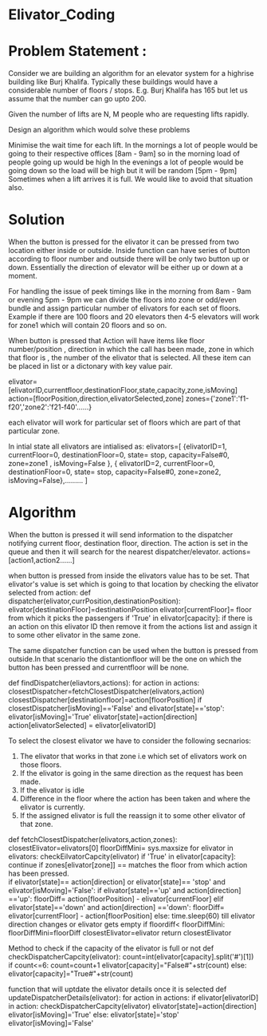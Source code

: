 # Elivator_Coding
# **Problem Statement :** 

Consider we are building an algorithm for an elevator system for a highrise building like Burj Khalifa. Typically these buildings would have a considerable number of floors / stops. E.g. Burj Khalifa has 165 but let us assume that the number can go upto 200.

Given the number of lifts are N, M people who are requesting lifts rapidly. 

Design an algorithm which would solve these problems

Minimise the wait time for each lift.
In the mornings a lot of people would be going to their respective offices [8am - 9am] so in the morning load of people going up would be high
In the evenings a lot of people would be going down so the load will be high but it will be random [5pm - 9pm]
Sometimes when a lift arrives it is full. We would like to avoid that situation also.

 # **Solution**
When the button is pressed for the elivator it can be pressed from two location either inside or outside. Inside function can have series of button according to floor number and outside there will be only two button up or down. Essentially the direction of elevator will be either up or down at a moment.

For handling the issue of peek timings like in the morning from 8am - 9am or evening 5pm - 9pm we can divide the floors into zone or odd/even bundle and assign particular number of elivators for each set of floors. Example if there are 100 floors and 20 elevators then 4-5 elevators will work for zone1 which will contain 20 floors and so on.

When button is pressed that Action will have items like floor number/position , direction in which the call has been made, zone in which that floor is , the number of the elivator that is selected. All these item can be placed in list or a dictonary with key value pair.

elivator=[elivatorID,currentfloor,destinationFloor,state,capacity,zone,isMoving]
action=[floorPosition,direction,elivatorSelected,zone]
zones={'zone1':'f1-f20','zone2':'f21-f40'......}

each elivator will work for particular set of floors which are part of that particular zone.

In intial state all elivators are intialised as:
elivators=[
  {elivatorID=1,
  currentFloor=0,
  destinationFloor=0,
  state= stop,
  capacity=False#0,
  zone=zone1 ,
  isMoving=False },
  { elivatorID=2,
  currentFloor=0,
  destinationFloor=0,
  state= stop,
  capacity=False#0,
  zone=zone2,
  isMoving=False},.........
]


 # **Algorithm**
When the button is pressed it will send information to the dispatcher notifying current floor, destination floor, direction. The action is set in the queue and then it will search for the nearest dispatcher/elevator. 
actions=[action1,action2......]

when button is pressed from inside the elivators value has to be set. That elivator's value is set which is going to that location by checking the elivator selected from action:
def dispatcher(elivator,currPosition,destinationPosition):
        elivator[destinationFloor]=destinationPosition
        elivator[currentFloor]= floor from which it picks the passengers
        if 'True' in elivator[capacity]:
            if there is an action on this elivator ID then remove it from the actions list and assign it to some other elivator in the same zone.
            
The same dispatcher function can be used when the button is pressed from outside.In that scenario the distantionfloor will be the one on which the button has been pressed and currentfloor will be none.


def findDispatcher(eliavtors,actions):
    for action in actions:
      closestDispatcher=fetchClosestDispatcher(elivators,action)
      closestDispatcher[destinationfloor]=action[floorPosition]
      if closestDispatcher[isMoving]=='False' and elivator[state]=='stop':
          elivator[isMoving]='True'
          elivator[state]=action[direction]
      action[elivatorSelected] = elivator[elivatorID]

To select the closest elivator we have to consider the following secnarios:
1. The elivator that works in that zone i.e which set of elivators work on those floors.
2. If the elivator is going in the same direction as the request has been made.
3. If the elivator is idle
4. Difference in the floor where the action has been taken and where the elivator is currently.
5. If the assigned elivator is full the reassign it to some other elivator of that zone.

def fetchClosestDispatcher(elivators,action,zones):
    closestElivator=elivators[0]
    floorDiffMini= sys.maxsize
    for elivator in elivators:
        checkEilvatorCapcity(elivator)
        if 'True' in elivator[capacity]:
            continue
        if zones[elivator[zone]] == matches the floor from which action has been pressed.   
            if elivator[state]== action[direction] or elivator[state]== 'stop' and elivator[isMoving]='False':
                if elivator[state]=='up' and action[direction] =='up':
                    floorDiff= action[floorPosition] - elivator[currentFloor]
                elif  elivator[state]=='down' and action[direction] =='down':
                    floorDiff= elivator[currentFloor] - action[floorPosition]
                else:
                    time.sleep(60) till elivator direction changes or elivator gets empty
        if floordiff< floorDiffMini:
            floorDiffMini=floorDiff
            closestElivator=elivator
     return closestElivator
 
 
 Method to check if the capacity of the elivator is full or not
 def checkDispatcherCapcity(elivator):
    count=int(elivator[capacity].split('#')[1])
    if count<=6:
          count=count+1
          elivator[capacity]="False#"+str(count)
    else:
          elivator[capacity]="True#"+str(count)
  
  
  function that will uptdate the elivator details once it is selected
  def updateDispatcherDetails(elivator):
     for action in actions:
        if elivator[elivatorID] in action:
              checkDispatcherCapcity(elivator)
               elivator[state]=action[direction]
               elivator[isMoving]='True'
        else:
              elivator[state]='stop'
              elivator[isMoving]='False'
